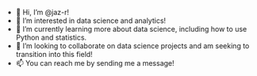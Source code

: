 - 👋 Hi, I’m @jaz-r!
- 👀 I’m interested in data science and analytics!
- 🌱 I’m currently learning more about data science, including how to use Python and statistics.
- 💞️ I’m looking to collaborate on data science projects and am seeking to transition into this field!
- 📫 You can reach me by sending me a message!

<!---
jaz-r/jaz-r is a ✨ special ✨ repository because its `README.md` (this file) appears on your GitHub profile.
You can click the Preview link to take a look at your changes.
--->
